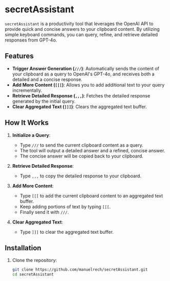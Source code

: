 # secretAssistant

`secretAssistant` is a productivity tool that leverages the OpenAI API to provide quick and concise answers to your clipboard content. By utilizing simple keyboard commands, you can query, refine, and retrieve detailed responses from GPT-4o.

## Features

- **Trigger Answer Generation (`///`)**: Automatically sends the content of your clipboard as a query to OpenAI's GPT-4o, and receives both a detailed and a concise response.
- **Add More Content (`[[[`)**: Allows you to add additional text to your query incrementally.
- **Retrieve Detailed Response (`,,,`)**: Fetches the detailed response generated by the initial query.
- **Clear Aggregated Text (`]]]`)**: Clears the aggregated text buffer.

## How It Works

1. **Initialize a Query**:
   - Type `///` to send the current clipboard content as a query.
   - The tool will output a detailed answer and a refined, concise answer.
   - The concise answer will be copied back to your clipboard.

2. **Retrieve Detailed Response**:
   - Type `,,,` to copy the detailed response to your clipboard.

3. **Add More Content**:
   - Type `[[[` to add the current clipboard content to an aggregated text buffer.
   - Keep adding portions of text by typing `[[[`.
   - Finally send it with `///`. 

4. **Clear Aggregated Text**:
   - Type `]]]` to clear the aggregated text buffer.

## Installation

1. Clone the repository:
   ```sh
   git clone https://github.com/manuelrech/secretAssistant.git
   cd secretAssistant